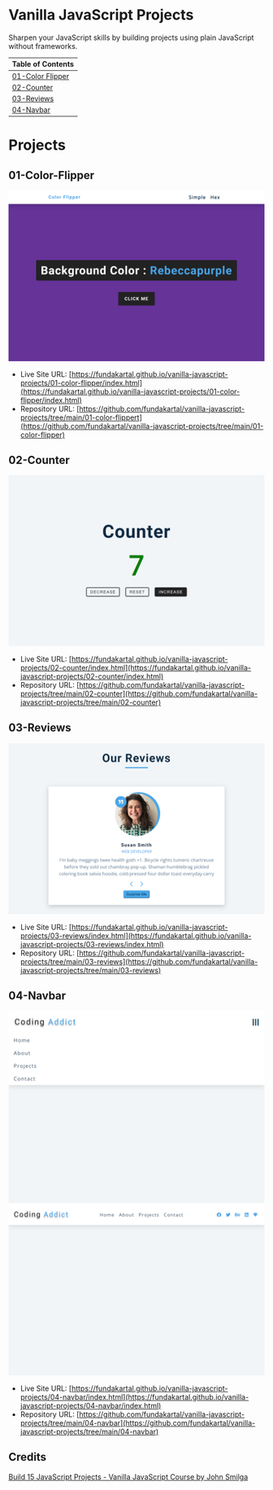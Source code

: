 # Vanilla JavaScript Projects

Sharpen your JavaScript skills by building projects using plain JavaScript without frameworks.

| Table of Contents                          |
| ------------------------------------------ |
| [01-Color Flipper](#01-color-flipper)      |
| [02-Counter](#02-counter)                  |
| [03-Reviews](#03-reviews)                  |
| [04-Navbar](#04-navbar)                    |

# Projects

## 01-Color-Flipper

![screenshot](./01-color-flipper/img/ss.png)

- Live Site URL: [https://fundakartal.github.io/vanilla-javascript-projects/01-color-flipper/index.html](https://fundakartal.github.io/vanilla-javascript-projects/01-color-flipper/index.html)
- Repository URL: [https://github.com/fundakartal/vanilla-javascript-projects/tree/main/01-color-flippert](https://github.com/fundakartal/vanilla-javascript-projects/tree/main/01-color-flipper)

## 02-Counter

![screenshot](./02-counter/img/ss.png)

- Live Site URL: [https://fundakartal.github.io/vanilla-javascript-projects/02-counter/index.html](https://fundakartal.github.io/vanilla-javascript-projects/02-counter/index.html)
- Repository URL: [https://github.com/fundakartal/vanilla-javascript-projects/tree/main/02-counter](https://github.com/fundakartal/vanilla-javascript-projects/tree/main/02-counter)

## 03-Reviews

![screenshot](./03-reviews/img/ss.png)

- Live Site URL: [https://fundakartal.github.io/vanilla-javascript-projects/03-reviews/index.html](https://fundakartal.github.io/vanilla-javascript-projects/03-reviews/index.html)
- Repository URL: [https://github.com/fundakartal/vanilla-javascript-projects/tree/main/03-reviews](https://github.com/fundakartal/vanilla-javascript-projects/tree/main/03-reviews)

## 04-Navbar

![screenshot](./04-navbar/img/ss.png)
![screenshot](./04-navbar/img/ss2.png)

- Live Site URL: [https://fundakartal.github.io/vanilla-javascript-projects/04-navbar/index.html](https://fundakartal.github.io/vanilla-javascript-projects/04-navbar/index.html)
- Repository URL: [https://github.com/fundakartal/vanilla-javascript-projects/tree/main/04-navbar](https://github.com/fundakartal/vanilla-javascript-projects/tree/main/04-navbar)


## Credits

[Build 15 JavaScript Projects - Vanilla JavaScript Course by John Smilga](https://www.youtube.com/watch?v=3PHXvlpOkf4)